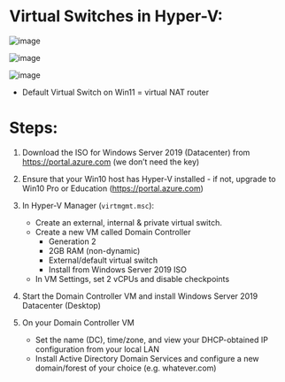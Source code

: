 # Virtual Switches in Hyper-V:
![image](https://user-images.githubusercontent.com/40586970/170838298-d9bd0ca2-6658-4d17-9df7-7cd31148cbb4.png)

![image](https://user-images.githubusercontent.com/40586970/170838306-5bc9aa9d-56ff-4c34-bc3b-f48b57f3b4ef.png)

![image](https://user-images.githubusercontent.com/40586970/170838173-0cc0b4d3-446f-48b9-aec9-2cb17879f983.png)

- Default Virtual Switch on Win11 = virtual NAT router

# Steps:
1. Download the ISO for Windows Server 2019 (Datacenter) from https://portal.azure.com (we don’t need the key)

2. Ensure that your Win10 host has Hyper-V installed - if not, upgrade to Win10 Pro or Education (https://portal.azure.com)

3. In Hyper-V Manager (`virtmgmt.msc`):
   - Create an external, internal & private virtual switch.
   - Create a new VM called Domain Controller 
     - Generation 2
     - 2GB RAM (non-dynamic)
     - External/default virtual switch
     - Install from Windows Server 2019 ISO
   - In VM Settings, set 2 vCPUs and disable checkpoints

4. Start the Domain Controller VM and install Windows Server 2019 Datacenter (Desktop)

5. On your Domain Controller VM
   - Set the name (DC), time/zone, and view your DHCP-obtained IP configuration from your local LAN
   - Install Active Directory Domain Services and configure a new domain/forest of your choice (e.g. whatever.com)
